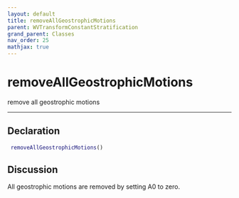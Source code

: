 ```yaml
---
layout: default
title: removeAllGeostrophicMotions
parent: WVTransformConstantStratification
grand_parent: Classes
nav_order: 25
mathjax: true
---
```


#  removeAllGeostrophicMotions

remove all geostrophic motions


---

## Declaration
```matlab
 removeAllGeostrophicMotions()
```
## Discussion

  All geostrophic motions are removed by setting A0 to zero.
    
